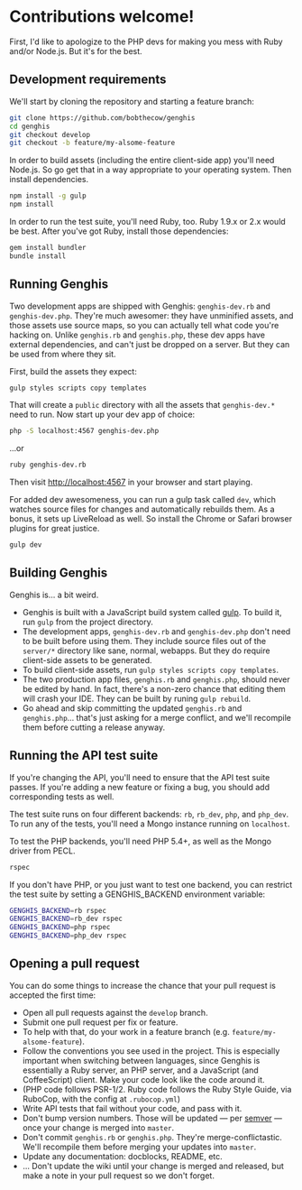 # Contributions welcome!

First, I'd like to apologize to the PHP devs for making you mess with Ruby and/or Node.js. But it's for the best.


## Development requirements

We'll start by cloning the repository and starting a feature branch:

```sh
git clone https://github.com/bobthecow/genghis
cd genghis
git checkout develop
git checkout -b feature/my-alsome-feature
```

In order to build assets (including the entire client-side app) you'll need Node.js. So go get that in a way
appropriate to your operating system. Then install dependencies.

```sh
npm install -g gulp
npm install
```

In order to run the test suite, you'll need Ruby, too. Ruby 1.9.x or 2.x would be best. After you've got Ruby, install
those dependencies:

```sh
gem install bundler
bundle install
```


## Running Genghis

Two development apps are shipped with Genghis: `genghis-dev.rb` and `genghis-dev.php`. They're much awesomer: they have
unminified assets, and those assets use source maps, so you can actually tell what code you're hacking on. Unlike
`genghis.rb` and `genghis.php`, these dev apps have external dependencies, and can't just be dropped on a server. But
they can be used from where they sit.

First, build the assets they expect:

```sh
gulp styles scripts copy templates
```

That will create a `public` directory with all the assets that `genghis-dev.*` need to run. Now start up your dev
app of choice:

```sh
php -S localhost:4567 genghis-dev.php
```

…or

```sh
ruby genghis-dev.rb
```

Then visit [http://localhost:4567](http://localhost:4567) in your browser and start playing.

For added dev awesomeness, you can run a gulp task called `dev`, which watches source files for changes and
automatically rebuilds them. As a bonus, it sets up LiveReload as well. So install the Chrome or Safari browser
plugins for great justice.

```sh
gulp dev
```


## Building Genghis

Genghis is... a bit weird.

 * Genghis is built with a JavaScript build system called [gulp](http://gulpjs.com). To build it, run `gulp` from the
   project directory.
 * The development apps, `genghis-dev.rb` and `genghis-dev.php` don't need to be built before using them. They include
   source files out of the `server/*` directory like sane, normal, webapps. But they do require client-side assets to
   be generated.
 * To build client-side assets, run `gulp styles scripts copy templates`.
 * The two production app files, `genghis.rb` and `genghis.php`, should never be edited by hand. In fact, there's a
   non-zero chance that editing them will crash your IDE. They can be built by runing `gulp rebuild`.
 * Go ahead and skip committing the updated `genghis.rb` and `genghis.php`… that's just asking for a merge conflict,
   and we'll recompile them before cutting a release anyway.


## Running the API test suite

If you're changing the API, you'll need to ensure that the API test suite passes. If you're adding a new feature or
fixing a bug, you should add corresponding tests as well.

The test suite runs on four different backends: `rb`, `rb_dev`, `php`, and `php_dev`. To run any of the tests,
you'll need a Mongo instance running on `localhost`.

To test the PHP backends, you'll need PHP 5.4+, as well as the Mongo driver from PECL.

```sh
rspec
```

If you don't have PHP, or you just want to test one backend, you can restrict the test suite by setting a
GENGHIS_BACKEND environment variable:

```sh
GENGHIS_BACKEND=rb rspec
GENGHIS_BACKEND=rb_dev rspec
GENGHIS_BACKEND=php rspec
GENGHIS_BACKEND=php_dev rspec
```


## Opening a pull request

You can do some things to increase the chance that your pull request is accepted the first time:

 * Open all pull requests against the `develop` branch.
 * Submit one pull request per fix or feature.
 * To help with that, do your work in a feature branch (e.g. `feature/my-alsome-feature`).
 * Follow the conventions you see used in the project. This is especially important when switching between languages,
   since Genghis is essentially a Ruby server, an PHP server, and a JavaScript (and CoffeeScript) client. Make your
   code look like the code around it.
 * (PHP code follows PSR-1/2. Ruby code follows the Ruby Style Guide, via RuboCop, with the config at `.rubocop.yml`)
 * Write API tests that fail without your code, and pass with it.
 * Don't bump version numbers. Those will be updated — per [semver](http://semver.org) — once your change is merged into
   `master`.
 * Don't commit `genghis.rb` or `genghis.php`. They're merge-conflictastic. We'll recompile them before merging your
   updates into `master`.
 * Update any documentation: docblocks, README, etc.
 * ... Don't update the wiki until your change is merged and released, but make a note in your pull request so we don't
   forget.
